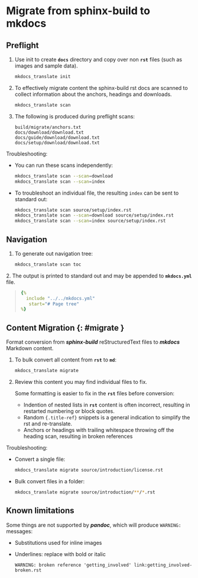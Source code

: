 # Migrate from sphinx-build to mkdocs

## Preflight

1.  Use init to create **`docs`** directory and copy over non **`rst`** files (such as images and sample data).

    ``` bash
    mkdocs_translate init
    ```

2.  To effectively migrate content the sphinx-build rst docs are scanned to collect information about the anchors, headings and downloads.

    ``` bash
    mkdocs_translate scan
    ```

3.  The following is produced during preflight scans:

    ``` text
    build/migrate/anchors.txt
    docs/download/download.txt
    docs/guide/download/download.txt
    docs/setup/download/download.txt
    ```

Troubleshooting:

-   You can run these scans independently:

    ``` bash
    mkdocs_translate scan --scan=download
    mkdocs_translate scan --scan=index
    ```

-   To troubleshoot an individual file, the resulting ``index`` can be sent to standard out:

    ``` bash
    mkdocs_translate scan source/setup/index.rst
    mkdocs_translate scan --scan=download source/setup/index.rst
    mkdocs_translate scan --scan=index source/setup/index.rst
    ```

## Navigation

1.  To generate out navigation tree:

    ``` bash
    mkdocs_translate scan toc
    ```

2\. The output is printed to standard out and may be appended to **`mkdocs.yml`** file.

> ~~~yaml
> {% 
>   include "../../mkdocs.yml"
>    start="# Page tree"
> %}
> ~~~

## Content Migration {: #migrate }

Format conversion from ***sphinx-build*** reStructuredText files to ***mkdocs*** Markdown content.

1.  To bulk convert all content from **`rst`** to **`md`**:

    ``` bash
    mkdocs_translate migrate
    ```

2.  Review this content you may find individual files to fix.

    Some formatting is easier to fix in the **`rst`** files before conversion:

    -   Indention of nested lists in **`rst`** content is often incorrect, resulting in restarted numbering or block quotes.
    -   Random `{.title-ref}` snippets is a general indication to simplify the rst and re-translate.
    -   Anchors or headings with trailing whitespace throwing off the heading scan, resulting in broken references

Troubleshooting:

-   Convert a single file:

    ``` bash
    mkdocs_translate migrate source/introduction/license.rst
    ```

-   Bulk convert files in a folder:

    ``` bash
    mkdocs_translate migrate source/introduction/**/*.rst
    ```

## Known limitations

Some things are not supported by ***pandoc***, which will produce `WARNING:` messages:

-   Substitutions used for inline images

-   Underlines: replace with bold or italic

        WARNING: broken reference 'getting_involved' link:getting_involved-broken.rst

